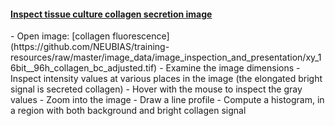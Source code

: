<h4 id="inspect_collagen"><a href="inspect_collagen">Inspect tissue culture collagen secretion image</a></h4>
  - Open image: [collagen fluorescence](https://github.com/NEUBIAS/training-resources/raw/master/image_data/image_inspection_and_presentation/xy_16bit__96h_collagen_bc_adjusted.tif)
  - Examine the image dimensions
  - Inspect intensity values at various places in the image (the elongated bright signal is secreted collagen)
      - Hover with the mouse to inspect the gray values
      - Zoom into the image
      - Draw a line profile
      - Compute a histogram, in a region with both background and bright collagen signal 
